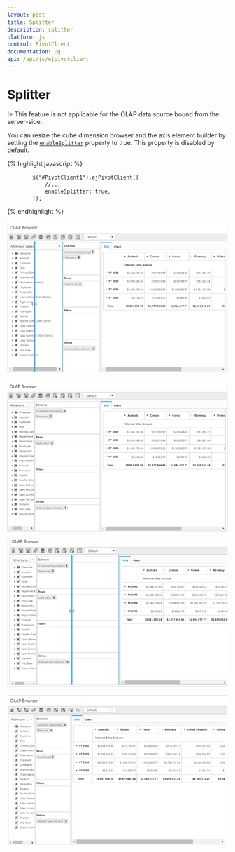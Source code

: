 ```yaml
---
layout: post
title: Splitter
description: splitter
platform: js
control: PivotClient
documentation: ug
api: /api/js/ejpivotclient
---
```


# Splitter

I> This feature is not applicable for the OLAP data source bound from the server-side. 

You can resize the cube dimension browser and the axis element builder by setting the [`enableSplitter`](/api/js/ejpivotclient#members:enableSplitter) property to true. This property is disabled by default.

{% highlight javascript %}

            $("#PivotClient1").ejPivotClient({
                //...
                enableSplitter: true,
            });

{% endhighlight %}

![](Splitter_images/Splitter1.png)

![](Splitter_images/Splitter2.png)

![](Splitter_images/Splitter3.png)

![](Splitter_images/Splitter4.png)
